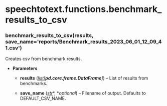 # speechtotext.functions.benchmark_results_to_csv


### benchmark_results_to_csv(results, save_name='reports/Benchmark_results_2023_06_01_12_09_41.csv')
Creates csv from benchmark results.


* **Parameters**

    
    * **results** ([*list*](https://docs.python.org/3/library/stdtypes.html#list)*[**pd.core.frame.DataFrame**]*) – List of results from benchmarks.


    * **save_name** ([*str*](https://docs.python.org/3/library/stdtypes.html#str)*, **optional*) – Filename of output. Defaults to DEFAULT_CSV_NAME.
